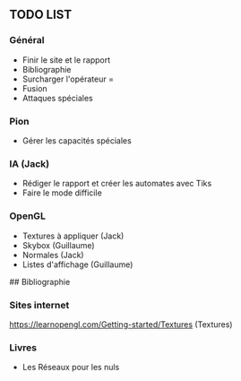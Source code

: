 ## TODO LIST

### Général

- Finir le site et le rapport
- Bibliographie
- Surcharger l'opérateur =
- Fusion
- Attaques spéciales

### Pion

- Gérer les capacités spéciales

### IA (Jack)

- Rédiger le rapport et créer les automates avec Tiks 
- Faire le mode difficile

### OpenGL

- Textures à appliquer (Jack)
- Skybox (Guillaume)
- Normales (Jack)
- Listes d'affichage (Guillaume)

## Bibliographie

### Sites internet

https://learnopengl.com/Getting-started/Textures (Textures)

### Livres

- Les Réseaux pour les nuls
